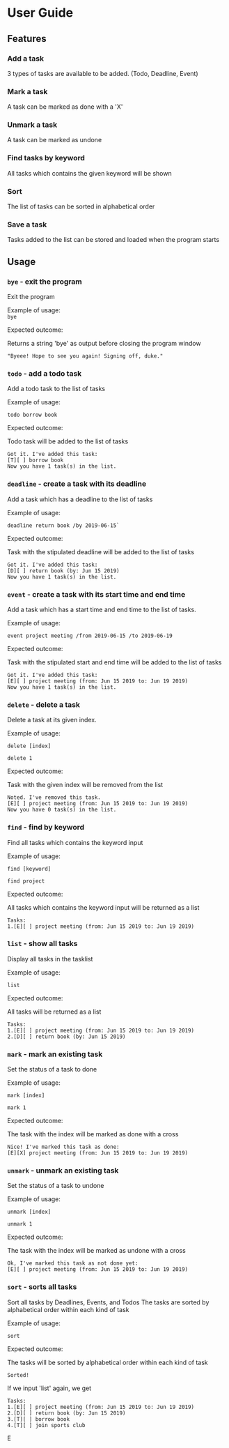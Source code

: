 # User Guide

## Features 

### Add a task

3 types of tasks are available to be added. (Todo, Deadline, Event)

### Mark a task

A task can be marked as done with a 'X'

### Unmark a task

A task can be marked as undone

### Find tasks by keyword
All tasks which contains the given keyword will be shown 

### Sort
The list of tasks can be sorted in alphabetical order

### Save a task
Tasks added to the list can be stored and loaded when the program starts

## Usage

### `bye` - exit the program

Exit the program 

Example of usage:  
`bye`

Expected outcome:

Returns a string 'bye' as output before closing the program window

```
"Byeee! Hope to see you again! Signing off, duke."
```

### `todo` - add a todo task

Add a todo task to the list of tasks

Example of usage: 
```
todo borrow book
```

Expected outcome:

Todo task will be added to the list of tasks

```
Got it. I've added this task: 
[T][ ] borrow book
Now you have 1 task(s) in the list.
```

### `deadline` - create a task with its deadline

Add a task which has a deadline to the list of tasks

Example of usage: 
```
deadline return book /by 2019-06-15`
```

Expected outcome:

Task with the stipulated deadline will be added to the list of tasks

```
Got it. I've added this task: 
[D][ ] return book (by: Jun 15 2019)
Now you have 1 task(s) in the list.
```

### `event` - create a task with its start time and end time 

Add a task which has a start time and end time to the list of tasks.

Example of usage: 
```
event project meeting /from 2019-06-15 /to 2019-06-19
```
Expected outcome:

Task with the stipulated start and end time will be added to the list of tasks

```
Got it. I've added this task: 
[E][ ] project meeting (from: Jun 15 2019 to: Jun 19 2019)
Now you have 1 task(s) in the list. 
```

### `delete` - delete a task 

Delete a task at its given index. 

Example of usage: 
```
delete [index]
```

```
delete 1
```

Expected outcome:

Task with the given index will be removed from the list

```
Noted. I've removed this task. 
[E][ ] project meeting (from: Jun 15 2019 to: Jun 19 2019)
Now you have 0 task(s) in the list.
```

### `find` - find by keyword 

Find all tasks which contains the keyword input 

Example of usage: 
```
find [keyword]
```

```
find project
```

Expected outcome:

All tasks which contains the keyword input will be returned as a list
```
Tasks:
1.[E][ ] project meeting (from: Jun 15 2019 to: Jun 19 2019)
```

### `list` - show all tasks 

Display all tasks in the tasklist 

Example of usage: 
```
list
```

Expected outcome:

All tasks will be returned as a list
```
Tasks:
1.[E][ ] project meeting (from: Jun 15 2019 to: Jun 19 2019)
2.[D][ ] return book (by: Jun 15 2019)
```

### `mark` - mark an existing task

Set the status of a task to done

Example of usage: 
```
mark [index]
```

```
mark 1
```

Expected outcome:

The task with the index will be marked as done with a cross
```
Nice! I've marked this task as done: 
[E][X] project meeting (from: Jun 15 2019 to: Jun 19 2019)
```

### `unmark` - unmark an existing task

Set the status of a task to undone

Example of usage: 
```
unmark [index]
```

```
unmark 1
```

Expected outcome:

The task with the index will be marked as undone with a cross
```
Ok, I've marked this task as not done yet:
[E][ ] project meeting (from: Jun 15 2019 to: Jun 19 2019)
```

### `sort` - sorts all tasks 

Sort all tasks by Deadlines, Events, and Todos
The tasks are sorted by alphabetical order within each kind of task

Example of usage: 
```
sort
```

Expected outcome:

The tasks will be sorted by alphabetical order within each kind of task
```
Sorted!
```
If we input 'list' again, we get 

```
Tasks: 
1.[E][ ] project meeting (from: Jun 15 2019 to: Jun 19 2019)
2.[D][ ] return book (by: Jun 15 2019)
3.[T][ ] borrow book
4.[T][ ] join sports club
```

E



